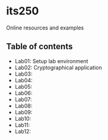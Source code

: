 # its250
Online resources and examples

## Table of contents
* Lab01: Setup lab environment
* Lab02: Cryptographical application
* Lab03: 
* Lab04: 
* Lab05: 
* Lab06: 
* Lab07: 
* Lab08: 
* Lab09: 
* Lab10: 
* Lab11: 
* Lab12: 

